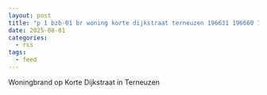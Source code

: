 ```yaml
---
layout: post
title: "p 1 bzb-01 br woning korte dijkstraat terneuzen 196631 196660 196650 196695"
date: 2025-08-01
categories: 
  - rss
tags: 
  - feed
---
```


Woningbrand op Korte Dijkstraat in Terneuzen
